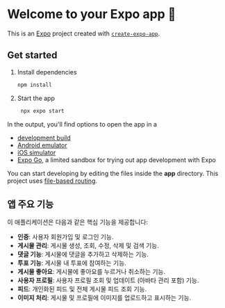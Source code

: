 # Welcome to your Expo app 👋

This is an [Expo](https://expo.dev) project created with [`create-expo-app`](https://www.npmjs.com/package/create-expo-app).

## Get started

1. Install dependencies

   ```bash
   npm install
   ```

2. Start the app

   ```bash
    npx expo start
   ```

In the output, you'll find options to open the app in a

- [development build](https://docs.expo.dev/develop/development-builds/introduction/)
- [Android emulator](https://docs.expo.dev/workflow/android-studio-emulator/)
- [iOS simulator](https://docs.expo.dev/workflow/ios-simulator/)
- [Expo Go](https://expo.dev/go), a limited sandbox for trying out app development with Expo

You can start developing by editing the files inside the **app** directory. This project uses [file-based routing](https://docs.expo.dev/router/introduction).

## 앱 주요 기능

이 애플리케이션은 다음과 같은 핵심 기능을 제공합니다:

- **인증**: 사용자 회원가입 및 로그인 기능.
- **게시물 관리**: 게시물 생성, 조회, 수정, 삭제 및 검색 기능.
- **댓글 기능**: 게시물에 댓글을 추가하고 삭제하는 기능.
- **투표 기능**: 게시물 내 투표에 참여하는 기능.
- **게시물 좋아요**: 게시물에 좋아요를 누르거나 취소하는 기능.
- **사용자 프로필**: 사용자 프로필 조회 및 업데이트 (아바타 관리 포함) 기능.
- **피드**: 개인화된 피드 및 전체 게시물 피드 조회 기능.
- **이미지 처리**: 게시물 및 프로필에 이미지를 업로드하고 표시하는 기능.



